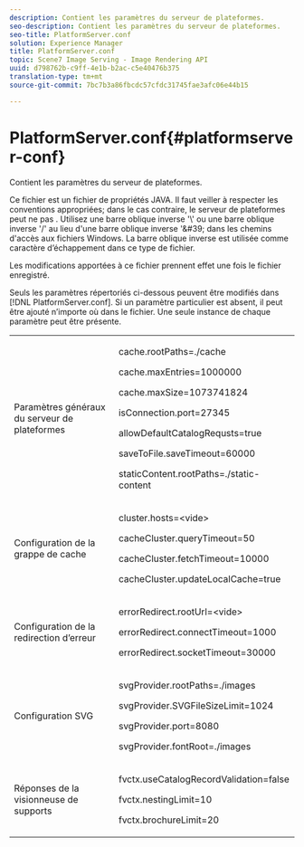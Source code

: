 ```yaml
---
description: Contient les paramètres du serveur de plateformes.
seo-description: Contient les paramètres du serveur de plateformes.
seo-title: PlatformServer.conf
solution: Experience Manager
title: PlatformServer.conf
topic: Scene7 Image Serving - Image Rendering API
uuid: d798762b-c9ff-4e1b-b2ac-c5e40476b375
translation-type: tm+mt
source-git-commit: 7bc7b3a86fbcdc57cfdc31745fae3afc06e44b15

---
```



# PlatformServer.conf{#platformserver-conf}

Contient les paramètres du serveur de plateformes.

Ce fichier est un fichier de propriétés JAVA. Il faut veiller à respecter les conventions appropriées; dans le cas contraire, le serveur de plateformes peut ne pas . Utilisez une barre oblique inverse  &#39;\\&#39; ou une barre oblique inverse &#39;/&#39; au lieu d&#39;une barre oblique inverse &#39;\&#39; dans les chemins d&#39;accès aux fichiers Windows. La barre oblique inverse est utilisée comme caractère d’échappement dans ce type de fichier.

Les modifications apportées à ce fichier prennent effet une fois le fichier enregistré.

Seuls les paramètres répertoriés ci-dessous peuvent être modifiés dans [!DNL PlatformServer.conf]. Si un paramètre particulier est absent, il peut être ajouté n’importe où dans le fichier. Une seule instance de chaque paramètre peut être présente.

<table id="simpletable_38244750F50A46E5B0077F5F860B125C"> 
 <tr class="strow"> 
  <td class="stentry"> <p>Paramètres généraux du serveur de plateformes </p> </td> 
  <td class="stentry"> <p> <span class="codeph"> cache.rootPaths=./cache </span> </p> <p> <span class="codeph"> cache.maxEntries=1000000 </span> </p> <p> <span class="codeph"> cache.maxSize=1073741824 </span> </p> <p> <span class="codeph"> isConnection.port=27345 </span> </p> <p> <span class="codeph"> allowDefaultCatalogRequsts=true </span> </p> <p> <span class="codeph"> saveToFile.saveTimeout=60000 </span> </p> <p> <span class="codeph"> staticContent.rootPaths=./static-content </span> </p> </td> 
 </tr> 
 <tr class="strow"> 
  <td class="stentry"> <p>Configuration de la grappe de cache </p> </td> 
  <td class="stentry"> <p> <span class="codeph"> cluster.hosts=&lt;vide&gt; </span> </p> <p> <span class="codeph"> cacheCluster.queryTimeout=50 </span> </p> <p> <span class="codeph"> cacheCluster.fetchTimeout=10000 </span> </p> <p> <span class="codeph"> cacheCluster.updateLocalCache=true </span> </p> </td> 
 </tr> 
 <tr class="strow"> 
  <td class="stentry"> <p>Configuration de la redirection d’erreur </p> </td> 
  <td class="stentry"> <p> <span class="codeph"> errorRedirect.rootUrl=&lt;vide&gt; </span> </p> <p> <span class="codeph"> errorRedirect.connectTimeout=1000 </span> </p> <p> <span class="codeph"> errorRedirect.socketTimeout=30000 </span> </p> </td> 
 </tr> 
 <tr class="strow"> 
  <td class="stentry"> <p>Configuration SVG </p> </td> 
  <td class="stentry"> <p> <span class="codeph"> svgProvider.rootPaths=./images </span> </p> <p> <span class="codeph"> svgProvider.SVGFileSizeLimit=1024 </span> </p> <p> <span class="codeph"> svgProvider.port=8080 </span> </p> <p> <span class="codeph"> svgProvider.fontRoot=./images </span> </p> </td> 
 </tr> 
 <tr class="strow"> 
  <td class="stentry"> <p>Réponses de la visionneuse de supports </p> </td> 
  <td class="stentry"> <p> <span class="codeph"> fvctx.useCatalogRecordValidation=false </span> </p> <p> <span class="codeph"> fvctx.nestingLimit=10 </span> </p> <p> <span class="codeph"> fvctx.brochureLimit=20 </span> </p> </td> 
 </tr> 
</table>

